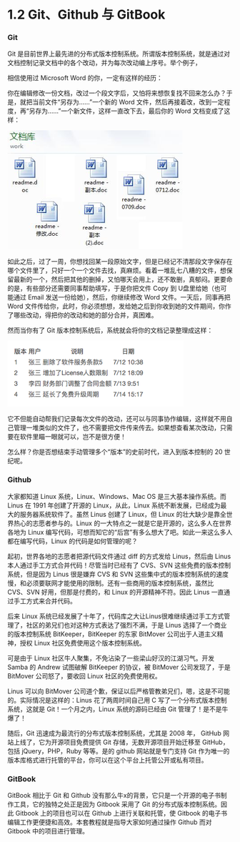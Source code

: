 # 1.2 Git、Github 与 GitBook


### Git 

Git 是目前世界上最先进的分布式版本控制系统。所谓版本控制系统，就是通过对文档控制记录文档中的各个改动，并为每次改动编上序号。举个例子，

相信使用过 Microsoft Word 的你，一定有这样的经历：

你在编辑修改一份文档，改过一个段文字后，又怕将来想恢复找不回来怎么办？于是，就把当前文件“另存为……”一个新的 Word 文件，然后再接着改，改到一定程度，再“另存为……”一个新文件，这样一直改下去，最后你的 Word 文档变成了这样：


![](/assets/word.jpeg)


如此之后，过了一周，你想找回某一段原始文字，但是已经记不清那段文字保存在哪个文件里了，只好一个一个文件去找，真麻烦。看着一堆乱七八糟的文件，想保留最新的一个，然后把其他的删掉，又怕哪天会用上，还不敢删，真郁闷。更要命的是，有些部分还需要同事帮助填写，于是你把文件 Copy 到 U盘里给她（也可能通过 Email 发送一份给她），然后，你继续修改 Word 文件。一天后，同事再把 Word 文件传给你，此时，你必须想想，发给她之后到你收到她的文件期间，你作了哪些改动，得把你的改动和她的部分合并，真困难。

然而当你有了 Git 版本控制系统后，系统就会将你的文档记录整理成这样：

![](/assets/banben.png)

它不但能自动帮我们记录每次文件的改动，还可以与同事协作编辑，这样就不用自己管理一堆类似的文件了，也不需要把文件传来传去。如果想查看某次改动，只需要在软件里瞄一眼就可以，岂不是很方便！

怎么样？你是否想结束手动管理多个“版本”的史前时代，进入到版本控制的 20 世纪呢。

### Github

大家都知道 Linux 系统，Linux、Windows、Mac OS 是三大基本操作系统。而 Linus 在 1991 年创建了开源的 Linux，从此，Linux 系统不断发展，已经成为最大的服务器系统软件了。虽然 Linus 创建了  Linux，但 Linux 的壮大缺少是靠全世界热心的志愿者参与的。Linux 的一大特点之一就是它是开源的，这么多人在世界各地为 Linux 编写代码，可想而知它的“后宫”有多么想大了吧。如此一来这么多人都在编写代码，Linux 的代码是如何管理的呢？

起初，世界各地的志愿者把源代码文件通过 diff 的方式发给 Linus，然后由 Linus 本人通过手工方式合并代码！尽管当时已经有了 CVS、SVN 这些免费的版本控制系统，但是因为 Linus 很是嫌弃 CVS 和 SVN 这些集中式的版本控制系统的速度慢，和必须要联网才能使用的限制。还有一些商用的版本控制系统，虽然比 CVS、SVN 好用，但那是付费的，和 Linux 的开源精神不符。因此 Linus 一直通过手工方式来合并代码。

后来 Linux 系统已经发展了十年了，代码库之大让Linus很难继续通过手工方式管理了，社区的弟兄们也对这种方式表达了强烈不满，于是 Linus 选择了一个商业的版本控制系统 BitKeeper，BitKeeper 的东家 BitMover 公司出于人道主义精神，授权 Linux 社区免费使用这个版本控制系统。

可是由于 Linux 社区牛人聚集，不免沾染了一些梁山好汉的江湖习气。开发 Samba 的 Andrew 试图破解 BitKeeper 的协议，被 BitMover 公司发现了，于是 BitMover 公司怒了，要收回 Linux 社区的免费使用权。

Linus 可以向 BitMover 公司道个歉，保证以后严格管教弟兄们，嗯，这是不可能的。实际情况是这样的：Linus 花了两周时间自己用 C 写了一个分布式版本控制系统，这就是 Git！一个月之内，Linux 系统的源码已经由 Git 管理了！是不是牛爆了！

随后，Git 迅速成为最流行的分布式版本控制系统，尤其是 2008 年， GitHub 网站上线了，它为开源项目免费提供 Git 存储，无数开源项目开始迁移至 GitHub，包括 jQuery，PHP，Ruby 等等。是的 github 网站就是专门支持 Git 作为唯一的版本库格式进行托管的平台，你可以在这个平台上托管公开或私有项目。

### GitBook

GitBook 相比于 Git 和 Github 没有那么牛x的背景，它只是一个开源的电子书制作工具，它的独特之处正是因为 Gitbook 采用了 Git 的分布式版本控制系统。因此 Gitbook 上的项目也可以在 Github 上进行关联和托管，使 Gitbook 的电子书编辑工作更便捷和高效。本套教程就是指导大家如何通过操作 Github 而对 Gitbook 中的项目进行管理。 

